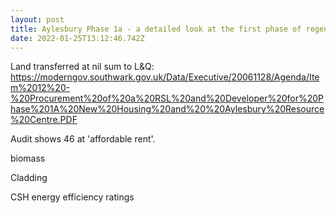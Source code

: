 ```yaml
---
layout: post
title: Aylesbury Phase 1a - a detailed look at the first phase of regeneration
date: 2022-01-25T13:12:46.742Z
---
```

Land transferred at nil sum to L&Q:
https://moderngov.southwark.gov.uk/Data/Executive/20061128/Agenda/Item%2012%20-%20Procurement%20of%20a%20RSL%20and%20Developer%20for%20Phase%201A%20New%20Housing%20and%20%20Aylesbury%20Resource%20Centre.PDF

Audit shows 46 at 'affordable rent'.

biomass

Cladding

CSH energy efficiency ratings